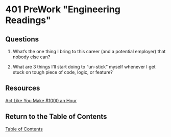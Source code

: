 # 401 PreWork "Engineering Readings"

## Questions

1. What’s the one thing I bring to this career (and a potential employer) that nobody else can?

2. What are 3 things I’ll start doing to “un-stick” myself whenever I get stuck on tough piece of code, logic, or feature?

## Resources

[Act Like You Make $1000 an Hour](https://anthony-moore.medium.com/pretend-your-time-is-worth-1-000-hour-and-youll-become-100x-more-productive-6ab2302b8e8c)

## Return to the Table of Contents

[Table of Contents](https://todd75.github.io/reading-notes/)
